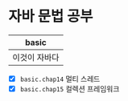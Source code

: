 # 자바 문법 공부

| basic    |
|----------|
| 이것이 자바다  |


- [x] `basic.chap14` 멀티 스레드
- [x] `basic.chap15` 컬렉션 프레임워크